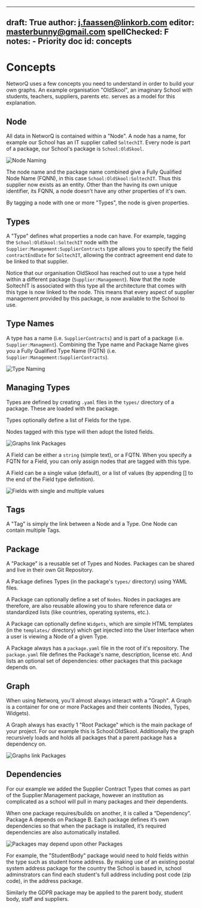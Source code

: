 
---
draft: True
author: j.faassen@linkorb.com
editor: masterbunny@gmail.com
spellChecked: F
notes:  - Priority doc
id: concepts
---

# Concepts

NetworQ uses a few concepts you need to understand in order to build your own graphs. An example organisation "OldSkool", an imaginary School with students, teachers, suppliers, parents etc. serves as a model for this explanation.

## Node

All data in NetworQ is contained within a "Node". A node has a name, for example our School has an IT supplier called `SoltechIT`. Every node is part of a package, our School's package is `School:OldSkool`. 

![Node Naming](/images/ConceptsSlide2.PNG) 

The node name and the package name combined give a Fully Qualified Node Name (FQNN), in this case `School:OldSkool:SoltechIT`. Thus this supplier now exists as an entity. Other than the having its own unique identifier, its FQNN, a node doesn't have any other properties of it's own. 

By tagging a node with one or more "Types", the node is given properties. 

## Types

A "Type" defines what properties a node can have. For example, tagging the `School:OldSkool:SoltechIT` node with the `Supplier:Management:SupplierContracts` type allows you to specify the field `contractEndDate` for `SoltechIT`, allowing the contract agreement end date to be linked to that supplier.

Notice that our organisation OldSkool has reached out to use a type held within a different package (`Supplier:Management`). Now that the node SoltechIT is associated with this type all the architecture that comes with this type is now linked to the node. This means that every aspect of supplier management provided by this package, is now available to the School to use.


## Type Names
A type has a name (i.e. `SupplierContracts`) and is part of a package (i.e. `Supplier:Managment`). Combining the Type name and Package Name gives you a Fully Qualified Type Name (FQTN) (i.e. `Supplier:Management:SupplierContracts`).

![Type Naming](/images/ConceptsSlide3.PNG) 

## Managing Types
Types are defined by creating `.yaml` files in the `types/` directory of a package. These are loaded with the package.

Types optionally define a list of Fields for the type. <!-- Types can also be objects held within the database - yes?--->

Nodes tagged with this type will then adopt the listed fields.

![Graphs link Packages](/images/ConceptsSlide4.PNG) 

A Field can be either a `string` (simple text), or a FQTN. When you specify a FQTN for a Field, you
can only assign nodes that are tagged with this type.

A Field can be a single value (default), or a list of values (by appending [] to the end of the Field type definition).

![Fields with single and multiple values](/images/TypesFields.PNG) 

## Tags

A "Tag" is simply the link between a Node and a Type. One Node can contain multiple Tags.

## Package

A "Package" is a reusable set of Types and Nodes. Packages can be shared and live in their own Git Repository.

A Package defines Types (in the package's `types/` directory) using YAML files.

A Package can optionally define a set of `Nodes`. Nodes in packages are therefore, are also reusable allowing you to share reference data or standardized lists (like countries, operating systems, etc.).

A Package can optionally define `Widgets`, which are simple HTML templates (in the `templates/` directory) which get injected into the User Interface when a user is viewing a Node of a given Type.

A Package always has a `package.yaml` file in the root of it's repository. The `package.yaml` file defines the Package's name, description, license etc. And lists an optional set
of dependencies: other packages that this package depends on.

## Graph

When using Networq, you'll almost always interact with a "Graph". A Graph is a container for one or more Packages and their contents (Nodes, Types, Widgets).

A Graph always has exactly 1 "Root Package" which is the main package of your project. For our example this is School:OldSkool. Additionally the graph recursively loads and holds all packages that a parent package has a dependency on. 

![Graphs link Packages](/images/ConceptsSlide5.PNG) 

## Dependencies

For our example we added the Supplier Contract Types that comes as part of the Supplier:Management package, however an institution as complicated as a school will pull in many packages and their dependents.

When one package requires/builds on another, it is called a “Dependency”. Package A depends on Package B. Each package defines it’s own dependencies so that when the package is installed, it’s required dependencies are also automatically installed.

![Packages may depend upon other Packages](/images/ConceptsSlide6.PNG)

For example, the "StudentBody" package would need to hold fields within the type such as student home address. By making use of an existing postal system address package for the country the School is based in, school adminstrators can find each student's full address including post code (zip code), in the address package. 

Similarly the GDPR package may be applied to the parent body, student body, staff and suppliers.

 
